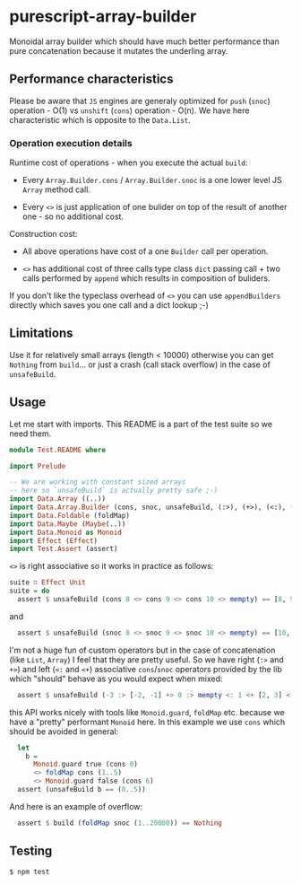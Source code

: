 # purescript-array-builder

Monoidal array builder which should have much better performance than pure concatenation because it mutates the underling array.

## Performance characteristics

Please be aware that `JS` engines are generaly optimized for `push` (`snoc`) operation - O(1) vs `unshift` (`cons`) operation - O(n). We have here characteristic which is opposite to the `Data.List`.

### Operation execution details

Runtime cost of operations - when you execute the actual `build`:

* Every `Array.Builder.cons` / `Array.Builder.snoc` is a one lower level JS `Array` method call.

* Every `<>` is just application of one bulider on top of the result of another one - so no additional cost.

Construction cost:

* All above operations have cost of a one `Builder` call per operation.

* `<>` has additional cost of three calls type class `dict` passing call + two calls performed by `append` which results in composition of buliders.

If you don't like the typeclass overhead of `<>` you can use `appendBuilders` directly which saves you one call and a dict lookup ;-)

## Limitations

Use it for relatively small arrays (length < 10000) otherwise you can get `Nothing` from `build`... or just a crash (call stack overflow) in the case of `unsafeBuild`.

## Usage

Let me start with imports. This README is a part of the test suite so we need them.

```purescript
module Test.README where

import Prelude

-- We are working with constant sized arrays
-- here so `unsafeBuild` is actually pretty safe ;-)
import Data.Array ((..))
import Data.Array.Builder (cons, snoc, unsafeBuild, (:>), (+>), (<:), (<+), build)
import Data.Foldable (foldMap)
import Data.Maybe (Maybe(..))
import Data.Monoid as Monoid
import Effect (Effect)
import Test.Assert (assert)
```

`<>` is right associative so it works in practice as follows:


```purescript
suite ∷ Effect Unit
suite = do
  assert $ unsafeBuild (cons 8 <> cons 9 <> cons 10 <> mempty) == [8, 9, 10]
```

and

```purescript
  assert $ unsafeBuild (snoc 8 <> snoc 9 <> snoc 10 <> mempty) == [10, 9, 8]
```

I'm not a huge fun of custom operators but in the case of concatenation (like `List`, `Array`) I feel that
they are pretty useful. So we have right (`:>` and `+>`) and left (`<:` and `<+`) associative `cons`/`snoc`
operators provided by the lib which "should" behave as you would expect when mixed:

```purescript
  assert $ unsafeBuild (-3 :> [-2, -1] +> 0 :> mempty <: 1 <+ [2, 3] <: 4) == -3..4
```

this API works nicely with tools like `Monoid.guard`, `foldMap` etc. because we have a "pretty" performant `Monoid` here.
In this example we use `cons` which should be avoided in general:

```purescript
  let
    b =
      Monoid.guard true (cons 0)
      <> foldMap cons (1..5)
      <> Monoid.guard false (cons 6)
  assert (unsafeBuild b == (0..5))

```


And here is an example of overflow:

```purescript
  assert $ build (foldMap snoc (1..20000)) == Nothing
```

## Testing
  ``` shell
  $ npm test
  ```

